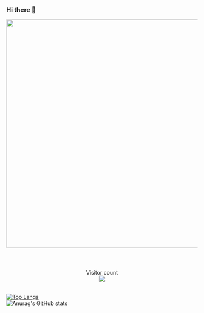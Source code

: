 ### Hi there 👋

<header>
  <img  width= 600px src="https://i.redd.it/gbbd9km063y51.png"/>
</header>

<p align="center"> 
  Visitor count<br>
  <img src="https://profile-counter.glitch.me/BekBekBekp3/count.svg" />
</p>

<br>[![Top Langs](https://github-readme-stats.vercel.app/api/top-langs/?username=BekBekBekp3)](https://github.com/BekBekBekp3/github-readme-stats)</br>
![Anurag's GitHub stats](https://github-readme-stats.vercel.app/api?username=BekBekBekp3&show_icons=true)
